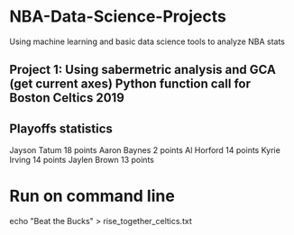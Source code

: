 # NBA-Data-Science-Projects
Using machine learning and basic data science tools to analyze NBA stats 


## Project 1: Using sabermetric analysis and GCA (get current axes) Python function call for Boston Celtics 2019
## Playoffs statistics 
Jayson Tatum 18 points
Aaron Baynes 2 points 
Al Horford 14 points 
Kyrie Irving 14 points 
Jaylen Brown 13 points 

# Run on command line 
echo "Beat the Bucks" > rise_together_celtics.txt
